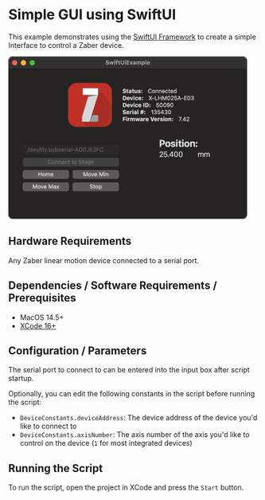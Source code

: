 # Simple GUI using SwiftUI

This example demonstrates using the [SwiftUI Framework](https://developer.apple.com/documentation/swiftui/)
to create a simple Interface to control a Zaber device.

<img src="img/screenshot.png" style="max-width:30rem;" alt="Screenshot">

## Hardware Requirements

Any Zaber linear motion device connected to a serial port.

## Dependencies / Software Requirements / Prerequisites

- MacOS 14.5+
- [XCode 16+](https://developer.apple.com/xcode/)

## Configuration / Parameters

The serial port to connect to can be entered into the input box after script startup.

Optionally, you can edit the following constants in the script before running the script:

- `DeviceConstants.deviceAddress`: The device address of the device you'd like to connect to
- `DeviceConstants.axisNumber`: The axis number of the axis you'd like to control on the device (`1` for most integrated devices)

## Running the Script

To run the script, open the project in XCode and press the `Start` button.
